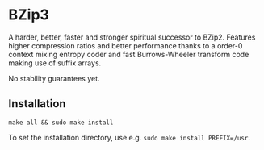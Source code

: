 
# BZip3

A harder, better, faster and stronger spiritual successor to BZip2. Features higher compression ratios and better performance thanks to a order-0 context mixing entropy coder and fast Burrows-Wheeler transform code making use of suffix arrays.

No stability guarantees yet.

## Installation

```
make all && sudo make install
```

To set the installation directory, use e.g. `sudo make install PREFIX=/usr`.
